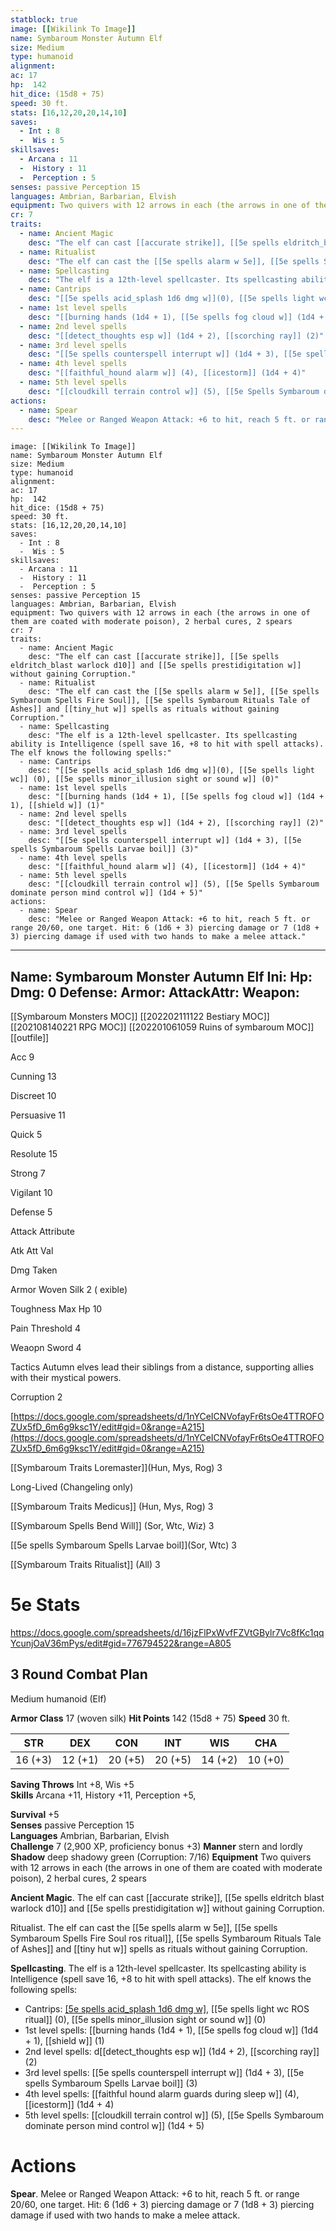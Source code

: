 ```yaml
---
statblock: true
image: [[Wikilink To Image]]
name: Symbaroum Monster Autumn Elf
size: Medium
type: humanoid
alignment:
ac: 17
hp:  142
hit_dice: (15d8 + 75)
speed: 30 ft.
stats: [16,12,20,20,14,10]
saves:
  - Int : 8
  -  Wis : 5
skillsaves:
  - Arcana : 11
  -  History : 11
  -  Perception : 5
senses: passive Perception 15
languages: Ambrian, Barbarian, Elvish
equipment: Two quivers with 12 arrows in each (the arrows in one of them are coated with moderate poison), 2 herbal cures, 2 spears
cr: 7
traits:
  - name: Ancient Magic
    desc: "The elf can cast [[accurate strike]], [[5e spells eldritch_blast warlock d10]] and [[5e spells prestidigitation w]] without gaining Corruption."
  - name: Ritualist
    desc: "The elf can cast the [[5e spells alarm w 5e]], [[5e spells Symbaroum Spells Fire Soul]], [[5e spells Symbaroum Rituals Tale of Ashes]] and [[tiny_hut w]] spells as rituals without gaining Corruption."
  - name: Spellcasting
    desc: "The elf is a 12th-level spellcaster. Its spellcasting ability is Intelligence (spell save 16, +8 to hit with spell attacks). The elf knows the following spells:"
  - name: Cantrips
    desc: "[[5e spells acid_splash 1d6 dmg w]](0), [[5e spells light wc]] (0), [[5e spells minor_illusion sight or sound w]] (0)"
  - name: 1st level spells
    desc: "[[burning hands (1d4 + 1), [[5e spells fog cloud w]] (1d4 + 1), [[shield w]] (1)"
  - name: 2nd level spells
    desc: "[[detect_thoughts esp w]] (1d4 + 2), [[scorching ray]] (2)"
  - name: 3rd level spells
    desc: "[[5e spells counterspell interrupt w]] (1d4 + 3), [[5e spells Symbaroum Spells Larvae boil]] (3)"
  - name: 4th level spells
    desc: "[[faithful_hound alarm w]] (4), [[icestorm]] (1d4 + 4)"
  - name: 5th level spells
    desc: "[[cloudkill terrain control w]] (5), [[5e Spells Symbaroum dominate person mind control w]] (1d4 + 5)"
actions:
  - name: Spear
    desc: "Melee or Ranged Weapon Attack: +6 to hit, reach 5 ft. or range 20/60, one target. Hit: 6 (1d6 + 3) piercing damage or 7 (1d8 + 3) piercing damage if used with two hands to make a melee attack."
---
```

```statblock
image: [[Wikilink To Image]]
name: Symbaroum Monster Autumn Elf
size: Medium
type: humanoid
alignment:
ac: 17
hp:  142
hit_dice: (15d8 + 75)
speed: 30 ft.
stats: [16,12,20,20,14,10]
saves:
  - Int : 8
  -  Wis : 5
skillsaves:
  - Arcana : 11
  -  History : 11
  -  Perception : 5
senses: passive Perception 15
languages: Ambrian, Barbarian, Elvish
equipment: Two quivers with 12 arrows in each (the arrows in one of them are coated with moderate poison), 2 herbal cures, 2 spears
cr: 7
traits:
  - name: Ancient Magic
    desc: "The elf can cast [[accurate strike]], [[5e spells eldritch_blast warlock d10]] and [[5e spells prestidigitation w]] without gaining Corruption."
  - name: Ritualist
    desc: "The elf can cast the [[5e spells alarm w 5e]], [[5e spells Symbaroum Spells Fire Soul]], [[5e spells Symbaroum Rituals Tale of Ashes]] and [[tiny_hut w]] spells as rituals without gaining Corruption."
  - name: Spellcasting
    desc: "The elf is a 12th-level spellcaster. Its spellcasting ability is Intelligence (spell save 16, +8 to hit with spell attacks). The elf knows the following spells:"
  - name: Cantrips
    desc: "[[5e spells acid_splash 1d6 dmg w]](0), [[5e spells light wc]] (0), [[5e spells minor_illusion sight or sound w]] (0)"
  - name: 1st level spells
    desc: "[[burning hands (1d4 + 1), [[5e spells fog cloud w]] (1d4 + 1), [[shield w]] (1)"
  - name: 2nd level spells
    desc: "[[detect_thoughts esp w]] (1d4 + 2), [[scorching ray]] (2)"
  - name: 3rd level spells
    desc: "[[5e spells counterspell interrupt w]] (1d4 + 3), [[5e spells Symbaroum Spells Larvae boil]] (3)"
  - name: 4th level spells
    desc: "[[faithful_hound alarm w]] (4), [[icestorm]] (1d4 + 4)"
  - name: 5th level spells
    desc: "[[cloudkill terrain control w]] (5), [[5e Spells Symbaroum dominate person mind control w]] (1d4 + 5)"
actions:
  - name: Spear
    desc: "Melee or Ranged Weapon Attack: +6 to hit, reach 5 ft. or range 20/60, one target. Hit: 6 (1d6 + 3) piercing damage or 7 (1d8 + 3) piercing damage if used with two hands to make a melee attack."
```
---
Name: Symbaroum Monster Autumn Elf
Ini: 
Hp: 
Dmg: 0
Defense: 
Armor: 
AttackAttr: 
Weapon: 
---
[[Symbaroum Monsters MOC]]
[[202202111122 Bestiary MOC]]
[[202108140221 RPG MOC]]
[[202201061059 Ruins of symbaroum MOC]]
[[outfile]]

Acc 9

Cunning 13

Discreet 10

Persuasive 11

Quick 5

Resolute 15

Strong 7

Vigilant 10

Defense 5

Attack Attribute

Atk Att Val

Dmg Taken

Armor Woven Silk 2 ( exible)

Toughness Max Hp 10

Pain Threshold 4

Weaopn Sword 4

Tactics Autumn elves lead their siblings from a distance, supporting allies with their mystical powers.

Corruption 2

[https://docs.google.com/spreadsheets/d/1nYCeICNVofayFr6tsOe4TTROFOZUx5fD_6m6g9ksc1Y/edit#gid=0&range=A215](https://docs.google.com/spreadsheets/d/1nYCeICNVofayFr6tsOe4TTROFOZUx5fD_6m6g9ksc1Y/edit#gid=0&range=A215)

[[Symbaroum Traits Loremaster]](Hun, Mys, Rog) 3

Long-Lived (Changeling only)

[[Symbaroum Traits Medicus]] (Hun, Mys, Rog) 3

[[Symbaroum Spells Bend Will]] (Sor, Wtc, Wiz) 3

[[5e spells Symbaroum Spells Larvae boil]](Sor, Wtc) 3

[[Symbaroum Traits Ritualist]] (All) 3

# 5e Stats 
https://docs.google.com/spreadsheets/d/16jzFlPxWvfFZVtGBylr7Vc8fKc1qqYcunjOaV36mPys/edit#gid=776794522&range=A805
## 3 Round Combat Plan

Medium humanoid (Elf)

 

**Armor Class** 17 (woven silk) 
**Hit Points** 142 (15d8 + 75) 
**Speed** 30 ft.

 
| STR     | DEX     | CON     | INT     | WIS     | CHA     |
| ------- | ------- | ------- | ------- | ------- | ------- |
| 16 (+3) | 12 (+1) | 20 (+5) | 20 (+5) | 14 (+2) | 10 (+0) |

 

**Saving Throws** Int +8, Wis +5  
**Skills** Arcana +11, History +11, Perception +5,

**Survival** +5  
**Senses** passive Perception 15  
**Languages** Ambrian, Barbarian, Elvish  
**Challenge** 7 (2,900 XP, proficiency bonus +3) 
**Manner** stern and lordly  
**Shadow** deep shadowy green (Corruption: 7/16) 
**Equipment** Two quivers with 12 arrows in each (the arrows in one of them are coated with moderate poison), 2 herbal cures, 2 spears

 

**Ancient Magic**. The elf can cast [[accurate strike]], [[5e spells eldritch blast warlock d10]] and [[5e spells prestidigitation w]] without gaining Corruption.

Ritualist. The elf can cast the [[5e spells alarm w 5e]], [[5e spells Symbaroum Spells Fire Soul ros ritual]], [[5e spells Symbaroum Rituals Tale of Ashes]] and [[tiny hut w]] spells as rituals without gaining Corruption.

**Spellcasting**. The elf is a 12th-level spellcaster. Its spellcasting ability is Intelligence (spell save 16,
 +8 to hit with spell attacks). The elf knows the following spells:
 - Cantrips: [[5e spells acid_splash 1d6 dmg w]](0), [[5e spells light wc ROS ritual]] (0), [[5e spells minor_illusion sight or sound w]] (0) 
 - 1st level spells: [[burning hands (1d4 + 1), [[5e spells fog cloud w]] (1d4 + 1), [[shield w]] (1)  
 - 2nd level spells: d[[detect_thoughts esp w]] (1d4 + 2), [[scorching ray]] (2)  
 - 3rd level spells: [[5e spells counterspell interrupt w]] (1d4 + 3), [[5e spells Symbaroum Spells Larvae boil]] (3) 
 - 4th level spells: [[faithful hound alarm guards during sleep w]] (4), [[icestorm]] (1d4 + 4) 
 - 5th level spells: [[cloudkill terrain control w]] (5), [[5e Spells Symbaroum dominate person mind control w]] (1d4 + 5)

# Actions

**Spear**. Melee or Ranged Weapon Attack: +6 to hit, reach 5 ft. or range 20/60, one target. Hit: 6 (1d6 + 3) piercing damage or 7 (1d8 + 3) piercing damage if used with two hands to make a melee attack.

